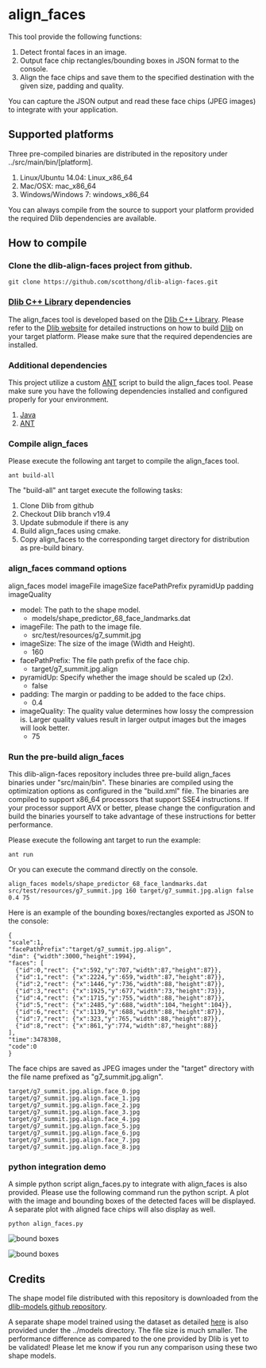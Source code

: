 # align_faces

This tool provide the following functions:

1. Detect frontal faces in an image.
2. Output face chip rectangles/bounding boxes in JSON format to the console.
3. Align the face chips and save them to the specified destination with the given size, padding and quality.

You can capture the JSON output and read these face chips (JPEG images) to integrate with your application.

## Supported platforms

Three pre-compiled binaries are distributed in the repository under ../src/main/bin/[platform].

1. Linux/Ubuntu 14.04: Linux_x86_64
2. Mac/OSX: mac_x86_64
3. Windows/Windows 7: windows_x86_64

You can always compile from the source to support your platform provided the required Dlib dependencies are available.

## How to compile

### Clone the dlib-align-faces project from github.

```
git clone https://github.com/scotthong/dlib-align-faces.git
```

### [Dlib C++ Library](http://dlib.net) dependencies

The align_faces tool is developed based on the [Dlib C++ Library](http://dlib.net). Please refer to the [Dlib website](http://dlib.net) for detailed instructions on how to build [Dlib](http://dlib.net) on your target platform. Please make sure that the required dependencies are installed.

### Additional dependencies

This project utilize a custom [ANT](http://ant.apache.org/) script to build the align_faces tool. Pease make sure you have the following dependencies installed and configured properly for your environment.

1. [Java](https://www.java.com)
2. [ANT](http://ant.apache.org/)

### Compile align_faces

Please execute the following ant target to compile the align_faces tool.

```
ant build-all
```

The "build-all" ant target execute the following tasks:

1. Clone Dlib from github
2. Checkout Dlib branch v19.4
3. Update submodule if there is any
4. Build align_faces using cmake.
5. Copy align_faces to the corresponding target directory for distribution as pre-build binary.

### align_faces command options

align_faces model imageFile imageSize facePathPrefix pyramidUp padding imageQuality

* model: The path to the shape model.
    * models/shape_predictor_68_face_landmarks.dat
* imageFile: The path to the image file.
    * src/test/resources/g7_summit.jpg
* imageSize: The size of the image (Width and Height).
    * 160
* facePathPrefix: The file path prefix of the face chip.
    * target/g7_summit.jpg.align
* pyramidUp: Specify whether the image should be scaled up (2x).
    * false
* padding: The margin or padding to be added to the face chips.
    * 0.4
* imageQuality: The quality value determines how lossy the compression is. Larger quality values result in larger output images but the images will look better.
    * 75

### Run the pre-build align_faces

This dlib-align-faces repository includes three pre-build align_faces binaries under "src/main/bin". These binaries are compiled using the optimization options as configured in the "build.xml" file. The binaries are compiled to support x86_64 processors that support SSE4 instructions. If your processor support AVX or better, please change the configuration and build the binaries yourself to take advantage of these instructions for better performance.

Please execute the following ant target to run the example:
```
ant run
```

Or you can execute the command directly on the console.
```
align_faces models/shape_predictor_68_face_landmarks.dat src/test/resources/g7_summit.jpg 160 target/g7_summit.jpg.align false 0.4 75
```

Here is an example of the bounding boxes/rectangles exported as JSON to the console:
```
{
"scale":1,
"facePathPrefix":"target/g7_summit.jpg.align",
"dim": {"width":3000,"height":1994},
"faces": [
  {"id":0,"rect": {"x":592,"y":707,"width":87,"height":87}},
  {"id":1,"rect": {"x":2224,"y":659,"width":87,"height":87}},
  {"id":2,"rect": {"x":1446,"y":736,"width":88,"height":87}},
  {"id":3,"rect": {"x":1925,"y":677,"width":73,"height":73}},
  {"id":4,"rect": {"x":1715,"y":755,"width":88,"height":87}},
  {"id":5,"rect": {"x":2485,"y":688,"width":104,"height":104}},
  {"id":6,"rect": {"x":1139,"y":688,"width":88,"height":87}},
  {"id":7,"rect": {"x":323,"y":765,"width":88,"height":87}},
  {"id":8,"rect": {"x":861,"y":774,"width":87,"height":88}}
],
"time":3478308,
"code":0
}
```

The face chips are saved as JPEG images under the "target" directory with the file name prefixed as "g7_summit.jpg.align".
```
target/g7_summit.jpg.align.face_0.jpg
target/g7_summit.jpg.align.face_1.jpg
target/g7_summit.jpg.align.face_2.jpg
target/g7_summit.jpg.align.face_3.jpg
target/g7_summit.jpg.align.face_4.jpg
target/g7_summit.jpg.align.face_5.jpg
target/g7_summit.jpg.align.face_6.jpg
target/g7_summit.jpg.align.face_7.jpg
target/g7_summit.jpg.align.face_8.jpg
```

### python integration demo
A simple python script align_faces.py to integrate with align_faces is also provided. Please use the following command run the python script. A plot with the image and bounding boxes of the detected faces will be displayed. A separate plot with aligned face chips will also display as well.
```
python align_faces.py
```

![bound boxes](https://github.com/scotthong/dlib-align-faces/src/main/resources/bounding_boxes.png)

![bound boxes](https://github.com/scotthong/dlib-align-faces/src/main/resources/face_chips.png)

## Credits

The shape model file distributed with this repository is downloaded from the [dlib-models github repository](https://github.com/davisking/dlib-models).

A separate shape model trained using the dataset as detailed [here](https://github.com/davisking/dlib/issues/359) is also provided under the ../models directory. The file size is much smaller. The performance difference as compared to the one provided by Dlib is yet to be validated! Please let me know if you run any comparison using these two shape models.
